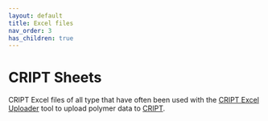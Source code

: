 ```yaml
---
layout: default
title: Excel files
nav_order: 3
has_children: true
---
```


# CRIPT Sheets

CRIPT Excel files of all type that have often been used with the [CRIPT Excel Uploader](https://c-accel-cript.github.io/cript-excel-uploader/) tool to upload polymer data to [CRIPT](https://criptapp.org).
